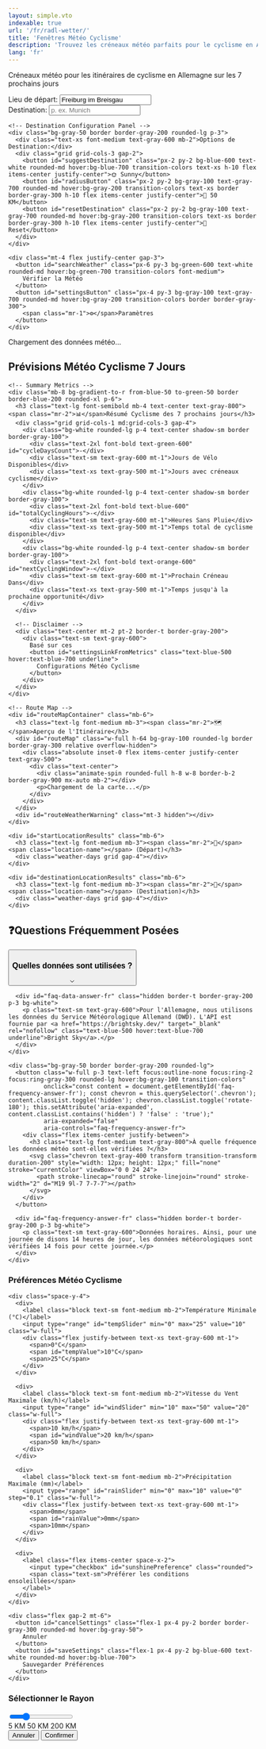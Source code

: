```yaml
---
layout: simple.vto
indexable: true
url: '/fr/radl-wetter/'
title: 'Fenêtres Météo Cyclisme'
description: 'Trouvez les créneaux météo parfaits pour le cyclisme en Allemagne sur les 7 prochains jours.'
lang: 'fr'
---
```


Créneaux météo pour les itinéraires de cyclisme en Allemagne sur les 7 prochains jours

<div class="radl-weather-app">
  <div class="location-inputs mb-6">
    <!-- Input Fields Row -->
    <div class="grid grid-cols-1 md:grid-cols-2 gap-4 mb-4">
      <div>
        <label for="startLocation" class="block text-sm font-medium mb-2">Lieu de départ:</label>
        <input type="text" id="startLocation" value="Freiburg im Breisgau" placeholder="p. ex. Berlin" class="w-full p-3 border border-gray-300 rounded-md focus:ring-2 focus:ring-blue-500 focus:border-transparent">
      </div>
      <div>
        <label for="destinationLocation" class="block text-sm font-medium mb-2">Destination:</label>
        <input type="text" id="destinationLocation" placeholder="p. ex. Munich" class="w-full p-3 border border-gray-300 rounded-md focus:ring-2 focus:ring-blue-500 focus:border-transparent">
      </div>
    </div>
    
    <!-- Destination Configuration Panel -->
    <div class="bg-gray-50 border border-gray-200 rounded-lg p-3">
      <div class="text-xs font-medium text-gray-600 mb-2">Options de Destination:</div>
      <div class="grid grid-cols-3 gap-2">
        <button id="suggestDestination" class="px-2 py-2 bg-blue-600 text-white rounded-md hover:bg-blue-700 transition-colors text-xs h-10 flex items-center justify-center">🌞 Sunny</button>
        <button id="radiusButton" class="px-2 py-2 bg-gray-100 text-gray-700 rounded-md hover:bg-gray-200 transition-colors text-xs border border-gray-300 h-10 flex items-center justify-center">📍 50 KM</button>
        <button id="resetDestination" class="px-2 py-2 bg-gray-100 text-gray-700 rounded-md hover:bg-gray-200 transition-colors text-xs border border-gray-300 h-10 flex items-center justify-center">🔄 Reset</button>
      </div>
    </div>
    
    <div class="mt-4 flex justify-center gap-3">
      <button id="searchWeather" class="px-6 py-3 bg-green-600 text-white rounded-md hover:bg-green-700 transition-colors font-medium">
        Vérifier la Météo
      </button>
      <button id="settingsButton" class="px-4 py-3 bg-gray-100 text-gray-700 rounded-md hover:bg-gray-200 transition-colors border border-gray-300">
        <span class="mr-1">⚙️</span>Paramètres
      </button>
    </div>
  </div>

  <div id="loadingState" class="hidden text-center py-8">
    <div class="inline-block animate-spin rounded-full h-8 w-8 border-b-2 border-gray-900"></div>
    <p class="mt-2 text-gray-600">Chargement des données météo...</p>
  </div>

  <div id="weatherResults" class="hidden">
    <h2 class="text-xl font-semibold mb-4">Prévisions Météo Cyclisme 7 Jours</h2>
    
    <!-- Summary Metrics -->
    <div class="mb-8 bg-gradient-to-r from-blue-50 to-green-50 border border-blue-200 rounded-xl p-6">
      <h3 class="text-lg font-semibold mb-4 text-center text-gray-800"><span class="mr-2">📊</span>Résumé Cyclisme des 7 prochains jours</h3>
      <div class="grid grid-cols-1 md:grid-cols-3 gap-4">
        <div class="bg-white rounded-lg p-4 text-center shadow-sm border border-gray-100">
          <div class="text-2xl font-bold text-green-600" id="cycleDaysCount">-</div>
          <div class="text-sm text-gray-600 mt-1">Jours de Vélo Disponibles</div>
          <div class="text-xs text-gray-500 mt-1">Jours avec créneaux cyclisme</div>
        </div>
        <div class="bg-white rounded-lg p-4 text-center shadow-sm border border-gray-100">
          <div class="text-2xl font-bold text-blue-600" id="totalCyclingHours">-</div>
          <div class="text-sm text-gray-600 mt-1">Heures Sans Pluie</div>
          <div class="text-xs text-gray-500 mt-1">Temps total de cyclisme disponible</div>
        </div>
        <div class="bg-white rounded-lg p-4 text-center shadow-sm border border-gray-100">
          <div class="text-2xl font-bold text-orange-600" id="nextCyclingWindow">-</div>
          <div class="text-sm text-gray-600 mt-1">Prochain Créneau Dans</div>
          <div class="text-xs text-gray-500 mt-1">Temps jusqu'à la prochaine opportunité</div>
        </div>
      </div>
      
      <!-- Disclaimer -->
      <div class="text-center mt-2 pt-2 border-t border-gray-200">
        <div class="text-sm text-gray-600">
          Basé sur ces 
          <button id="settingsLinkFromMetrics" class="text-blue-500 hover:text-blue-700 underline">
            Configurations Météo Cyclisme
          </button>
        </div>
      </div>
    </div>
    
    <!-- Route Map -->
    <div id="routeMapContainer" class="mb-6">
      <h3 class="text-lg font-medium mb-3"><span class="mr-2">🗺️</span>Aperçu de l'Itinéraire</h3>
      <div id="routeMap" class="w-full h-64 bg-gray-100 rounded-lg border border-gray-300 relative overflow-hidden">
        <div class="absolute inset-0 flex items-center justify-center text-gray-500">
          <div class="text-center">
            <div class="animate-spin rounded-full h-8 w-8 border-b-2 border-gray-900 mx-auto mb-2"></div>
            <p>Chargement de la carte...</p>
          </div>
        </div>
      </div>
      <div id="routeWeatherWarning" class="mt-3 hidden"></div>
    </div>
    
    <div id="startLocationResults" class="mb-6">
      <h3 class="text-lg font-medium mb-3"><span class="mr-2">📍</span><span class="location-name"></span> (Départ)</h3>
      <div class="weather-days grid gap-4"></div>
    </div>
    
    <div id="destinationLocationResults" class="mb-6">
      <h3 class="text-lg font-medium mb-3"><span class="mr-2">🏁</span><span class="location-name"></span> (Destination)</h3>
      <div class="weather-days grid gap-4"></div>
    </div>
  </div>

  <div id="errorMessage" class="hidden bg-red-50 border border-red-200 rounded-md p-4 mb-4">
    <div class="text-red-800"></div>
  </div>
</div>

<!-- FAQ Section -->
<div class="mt-12 bg-gray-50 border border-gray-200 rounded-xl p-6">
  <h2 class="text-xl font-semibold mb-6 text-gray-800"><span class="mr-2">❓</span>Questions Fréquemment Posées</h2>
  
  <div class="space-y-4">
    <div class="bg-gray-50 border border-gray-200 rounded-lg">
      <button class="w-full p-3 text-left focus:outline-none focus:ring-2 focus:ring-gray-300 rounded-lg hover:bg-gray-100 transition-colors" 
              onclick="const content = document.getElementById('faq-data-answer-fr'); const chevron = this.querySelector('.chevron'); content.classList.toggle('hidden'); chevron.classList.toggle('rotate-180'); this.setAttribute('aria-expanded', content.classList.contains('hidden') ? 'false' : 'true');"
              aria-expanded="false"
              aria-controls="faq-data-answer-fr">
        <div class="flex items-center justify-between">
          <h3 class="text-lg font-medium text-gray-800">Quelles données sont utilisées ?</h3>
          <svg class="chevron text-gray-400 transform transition-transform duration-200" style="width: 12px; height: 12px;" fill="none" stroke="currentColor" viewBox="0 0 24 24">
            <path stroke-linecap="round" stroke-linejoin="round" stroke-width="2" d="M19 9l-7 7-7-7"></path>
          </svg>
        </div>
      </button>
      
      <div id="faq-data-answer-fr" class="hidden border-t border-gray-200 p-3 bg-white">
        <p class="text-sm text-gray-600">Pour l'Allemagne, nous utilisons les données du Service Météorologique Allemand (DWD). L'API est fournie par <a href="https://brightsky.dev/" target="_blank" rel="nofollow" class="text-blue-500 hover:text-blue-700 underline">Bright Sky</a>.</p>
      </div>
    </div>
    
    <div class="bg-gray-50 border border-gray-200 rounded-lg">
      <button class="w-full p-3 text-left focus:outline-none focus:ring-2 focus:ring-gray-300 rounded-lg hover:bg-gray-100 transition-colors" 
              onclick="const content = document.getElementById('faq-frequency-answer-fr'); const chevron = this.querySelector('.chevron'); content.classList.toggle('hidden'); chevron.classList.toggle('rotate-180'); this.setAttribute('aria-expanded', content.classList.contains('hidden') ? 'false' : 'true');"
              aria-expanded="false"
              aria-controls="faq-frequency-answer-fr">
        <div class="flex items-center justify-between">
          <h3 class="text-lg font-medium text-gray-800">À quelle fréquence les données météo sont-elles vérifiées ?</h3>
          <svg class="chevron text-gray-400 transform transition-transform duration-200" style="width: 12px; height: 12px;" fill="none" stroke="currentColor" viewBox="0 0 24 24">
            <path stroke-linecap="round" stroke-linejoin="round" stroke-width="2" d="M19 9l-7 7-7-7"></path>
          </svg>
        </div>
      </button>
      
      <div id="faq-frequency-answer-fr" class="hidden border-t border-gray-200 p-3 bg-white">
        <p class="text-sm text-gray-600">Données horaires. Ainsi, pour une journée de disons 14 heures de jour, les données météorologiques sont vérifiées 14 fois pour cette journée.</p>
      </div>
    </div>
  </div>
</div>

<!-- Settings Modal -->
<div id="settingsModal" class="hidden fixed inset-0 bg-black bg-opacity-50 flex items-center justify-center z-50">
  <div class="bg-white rounded-lg p-6 max-w-md w-full mx-4">
    <h3 class="text-lg font-semibold mb-4">Préférences Météo Cyclisme</h3>
    
    <div class="space-y-4">
      <div>
        <label class="block text-sm font-medium mb-2">Température Minimale (°C)</label>
        <input type="range" id="tempSlider" min="0" max="25" value="10" class="w-full">
        <div class="flex justify-between text-xs text-gray-600 mt-1">
          <span>0°C</span>
          <span id="tempValue">10°C</span>
          <span>25°C</span>
        </div>
      </div>
      
      <div>
        <label class="block text-sm font-medium mb-2">Vitesse du Vent Maximale (km/h)</label>
        <input type="range" id="windSlider" min="10" max="50" value="20" class="w-full">
        <div class="flex justify-between text-xs text-gray-600 mt-1">
          <span>10 km/h</span>
          <span id="windValue">20 km/h</span>
          <span>50 km/h</span>
        </div>
      </div>
      
      <div>
        <label class="block text-sm font-medium mb-2">Précipitation Maximale (mm)</label>
        <input type="range" id="rainSlider" min="0" max="10" value="0" step="0.1" class="w-full">
        <div class="flex justify-between text-xs text-gray-600 mt-1">
          <span>0mm</span>
          <span id="rainValue">0mm</span>
          <span>10mm</span>
        </div>
      </div>
      
      <div>
        <label class="flex items-center space-x-2">
          <input type="checkbox" id="sunshinePreference" class="rounded">
          <span class="text-sm">Préférer les conditions ensoleillées</span>
        </label>
      </div>
    </div>
    
    <div class="flex gap-2 mt-6">
      <button id="cancelSettings" class="flex-1 px-4 py-2 border border-gray-300 rounded-md hover:bg-gray-50">
        Annuler
      </button>
      <button id="saveSettings" class="flex-1 px-4 py-2 bg-blue-600 text-white rounded-md hover:bg-blue-700">
        Sauvegarder Préférences
      </button>
    </div>
  </div>
</div>

<!-- Radius Selection Modal -->
<div id="radiusModal" class="hidden fixed inset-0 bg-black bg-opacity-50 flex items-center justify-center z-50">
  <div class="bg-white rounded-lg p-6 max-w-sm w-full mx-4">
    <h3 class="text-lg font-semibold mb-4">Sélectionner le Rayon</h3>
    <div class="mb-4">
      <input type="range" id="radiusSlider" min="5" max="200" value="50" class="w-full">
      <div class="flex justify-between text-sm text-gray-600 mt-1">
        <span>5 KM</span>
        <span id="radiusValue">50 KM</span>
        <span>200 KM</span>
      </div>
    </div>
    <div class="flex gap-2">
      <button id="cancelRadius" class="flex-1 px-4 py-2 border border-gray-300 rounded-md hover:bg-gray-50">
        Annuler
      </button>
      <button id="confirmRadius" class="flex-1 px-4 py-2 bg-blue-600 text-white rounded-md hover:bg-blue-700">
        Confirmer
      </button>
    </div>
  </div>
</div>

<!-- Leaflet CSS -->
<link rel="stylesheet" href="https://unpkg.com/leaflet@1.9.4/dist/leaflet.css" integrity="sha256-p4NxAoJBhIIN+hmNHrzRCf9tD/miZyoHS5obTRR9BMY=" crossorigin="" />

<!-- Leaflet JS -->
<script src="https://unpkg.com/leaflet@1.9.4/dist/leaflet.js" integrity="sha256-20nQCchB9co0qIjJZRGuk2/Z9VM+kNiyxNV1lvTlZBo=" crossorigin=""></script>

<script src="/js/radl-wetter.js"></script>
